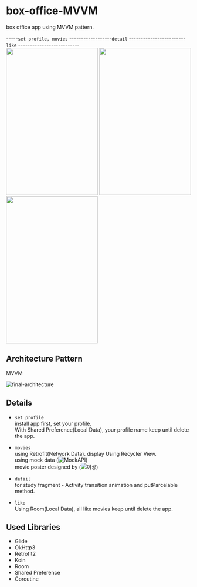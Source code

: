 # box-office-MVVM
box office app using MVVM pattern.

-----`set profile, movies` ------------------`detail` ------------------------`like`  --------------------------          
<img src="https://user-images.githubusercontent.com/71416677/134463518-a43464f5-07c8-4859-b588-d4337deeeb19.gif" width="250" height="400"/>
<img src="https://user-images.githubusercontent.com/71416677/134463546-014f8fe1-a349-47c4-9261-448d6bb8d2a3.gif" width="250" height="400"/>
<img src="https://user-images.githubusercontent.com/71416677/134463663-38f6d88d-5292-48e0-83ea-323b61cc932b.gif" width="250" height="400"/>     

## Architecture Pattern
MVVM 

![final-architecture](https://user-images.githubusercontent.com/71416677/132950781-3b8c1373-825b-4685-a900-de84f4e5f062.png)  

## Details
* `set profile`    
install app first, set your profile.      
With Shared Preference(Local Data), your profile name keep until delete the app.

* `movies`  
using Retrofit(Network Data). display Using Recycler View.      
using mock data (![MockAPI](https://mockapi.io/))       
movie poster designed by (![이상](https://github.com/2snng))      

* `detail`  
for study fragment - Activity transition animation and putParcelable method.    


* `like`  
Using Room(Local Data), all like movies keep until delete the app.    


## Used Libraries
* Glide
* OkHttp3
* Retrofit2
* Koin
* Room
* Shared Preference
* Coroutine
